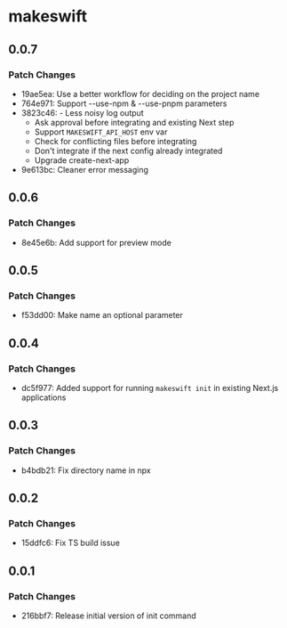 # makeswift

## 0.0.7

### Patch Changes

- 19ae5ea: Use a better workflow for deciding on the project name
- 764e971: Support --use-npm & --use-pnpm parameters
- 3823c46: - Less noisy log output
  - Ask approval before integrating and existing Next step
  - Support `MAKESWIFT_API_HOST` env var
  - Check for conflicting files before integrating
  - Don't integrate if the next config already integrated
  - Upgrade create-next-app
- 9e613bc: Cleaner error messaging

## 0.0.6

### Patch Changes

- 8e45e6b: Add support for preview mode

## 0.0.5

### Patch Changes

- f53dd00: Make name an optional parameter

## 0.0.4

### Patch Changes

- dc5f977: Added support for running `makeswift init` in existing Next.js applications

## 0.0.3

### Patch Changes

- b4bdb21: Fix directory name in npx

## 0.0.2

### Patch Changes

- 15ddfc6: Fix TS build issue

## 0.0.1

### Patch Changes

- 216bbf7: Release initial version of init command
